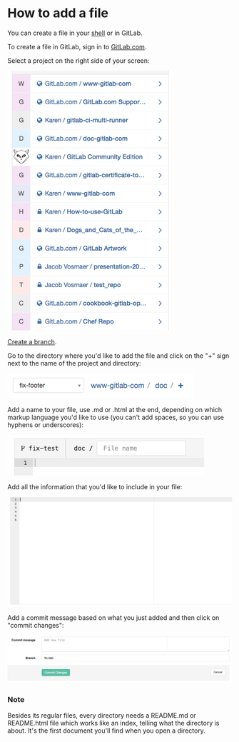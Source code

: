 # How to add a file

You can create a file in your [shell](command-line-commands.md) or in GitLab.

To create a file in GitLab, sign in to [GitLab.com](https://gitlab.com).

Select a project on the right side of your screen:

![Select a project](basicsimages/select_project.png)

[Create a branch](create-branch.md).

Go to the directory where you'd like to add the file and click on the "+" sign next to the name of the project and directory:

![Create a file](basicsimages/create_file.png)

Add a name to your file, use .md or .html at the end, depending on which markup language you'd like to use (you can't add spaces, so you can use hyphens or underscores):

![File name](basicsimages/file_name.png)

Add all the information that you'd like to include in your file:

![Add information](basicsimages/white_space.png)

Add a commit message based on what you just added and then click on "commit changes":

![Commit changes](basicsimages/commit_changes.png)

### Note
Besides its regular files, every directory needs a README.md or README.html file which works like an index, telling
what the directory is about. It's the first document you'll find when you open a directory.
